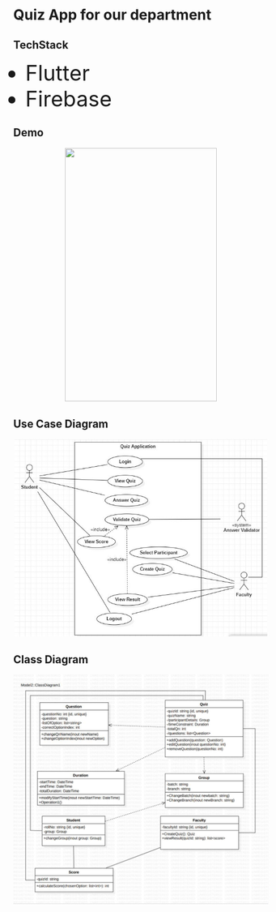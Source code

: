 <html>
  <head>
  </head>
  <body>
    <h1>Quiz App for our department</h1>
    <h2> TechStack </h2>
    <p>
      <ul>
          <li style="font-size:300%;">Flutter</li>
          <li style="font-size:300%;">Firebase</li>
      </ul>
    </p>
    <h2> Demo </h2>
    <p align="center"> 
      <img src="https://media.giphy.com/media/vUXpDIyU8Lx4fBRZwD/giphy.gif" width="300" height="500"/>
    </p>
    <h2> Use Case Diagram </h2>
     <p align="center"> 
      <img width=500 alt="usecase diagram" src="https://github.com/MikiPAUL/Kwiz-It/blob/main/assets/images/usecase-diagram.jpeg?raw=true">
    </p>
    <h2> Class Diagram </h2>
    <p align="center"> 
    <img width=600 alt="usecase diagram" src="https://github.com/MikiPAUL/Kwiz-It/blob/main/assets/images/class-diagram.jpeg?raw=true">
    </p>
  </body>
</html>
